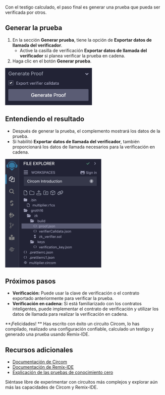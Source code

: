 Con el testigo calculado, el paso final es generar una prueba que pueda ser verificada por otros.

## Generar la prueba

1. En la sección **Generar prueba**, tiene la opción de **Exportar datos de llamada del verificador**.
    - Active la casilla de verificación **Exportar datos de llamada del verificador** si planea verificar la prueba en cadena.
2. Haga clic en el botón **Generar prueba**.

<img src="https://raw.githubusercontent.com/ethereum/remix-workshops/master/CircomIntro/step-7/images/generate_proof.png" alt="generate-proof" width=280 height=120>

## Entendiendo el resultado

 - Después de generar la prueba, el complemento mostrará los datos de la prueba.
 - Si habilitó **Exportar datos de llamada del verificador**, también proporcionará los datos de llamada necesarios para la verificación en cadena.

<img src="https://raw.githubusercontent.com/ethereum/remix-workshops/master/CircomIntro/step-7/images/proof_generated.png" alt="proof-generated" width=310 height=350>

## Próximos pasos

 - **Verificación:** Puede usar la clave de verificación o el contrato exportado anteriormente para verificar la prueba.
 - **Verificación en cadena:** Si está familiarizado con los contratos inteligentes, puede implementar el contrato de verificación y utilizar los datos de llamada para realizar la verificación en cadena.

\*\*¡Felicidades! \*\* Has escrito con éxito un circuito Circom, lo has compilado, realizado una configuración confiable, calculado un testigo y generado una prueba usando Remix-IDE.

## Recursos adicionales

 - [Documentación de Circom](https://docs.circom.io/)
 - [Documentación de Remix-IDE](https://remix-ide.readthedocs.io/)
 - [Explicación de las pruebas de conocimiento cero](https://zkproof.org/)

Siéntase libre de experimentar con circuitos más complejos y explorar aún más las capacidades de Circom y Remix-IDE.
